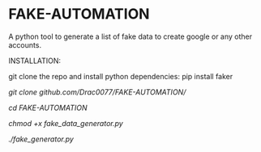 # FAKE-AUTOMATION
A python tool to generate a list of fake data to create google or any other accounts.

INSTALLATION:

git clone the repo and install python dependencies: pip install faker

_git clone github.com/Drac0077/FAKE-AUTOMATION/_

_cd FAKE-AUTOMATION_

_chmod +x fake_data_generator.py_

_./fake_generator.py_
